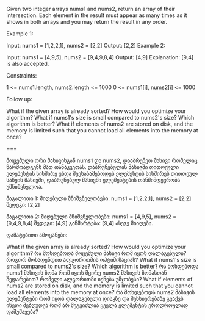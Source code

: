 Given two integer arrays nums1 and nums2, return an array of their intersection. Each element in the result must appear as many times as it shows in both arrays and you may return the result in any order.

Example 1:

Input: nums1 = [1,2,2,1], nums2 = [2,2]
Output: [2,2]
Example 2:

Input: nums1 = [4,9,5], nums2 = [9,4,9,8,4]
Output: [4,9]
Explanation: [9,4] is also accepted.

Constraints:

1 <= nums1.length, nums2.length <= 1000
0 <= nums1[i], nums2[i] <= 1000

Follow up:

What if the given array is already sorted? How would you optimize your algorithm?
What if nums1's size is small compared to nums2's size? Which algorithm is better?
What if elements of nums2 are stored on disk, and the memory is limited such that you cannot load all elements into the memory at once?

=== 

მოცემული ორი მასივისგან nums1 და nums2, დააბრუნეთ მასივი რომელიც წარმოადგენს მათ თანაკვეთას. დაბრუნებულის მასივში თითოეული ელემენტის სიხშირე უნდა შეესაბამებოდეს ელემენტის სიხშირეს თითოეულ საწყის მასივში, დაბრუნებულ მასივში ელემენტების თანმიმდევრობა უმნიშვნელოა.

მაგალითი 1:
მიღებული მნიშვნელობები: nums1 = [1,2,2,1], nums2 = [2,2]
შედეგი: [2,2]

მაგალითი 2:
მიღებული მნიშვნელობები: nums1 = [4,9,5], nums2 = [9,4,9,8,4]
შედეგი: [4,9]
განმარტება: [9,4] ასევე მიიღება.

დამატებითი ამოცანები:

What if the given array is already sorted? How would you optimize your algorithm?
რა მოხდებოდა მოცემული მასივი რომ იყოს დალაგებული? როგორ მოხადენდით ალგორითმის ოპტიმიზაციას?
What if nums1's size is small compared to nums2's size? Which algorithm is better?
რა მოხდებოდა nums1 მასივის ზომა რომ იყოს მცირე nums2 მასივის ზომასთან შედარებით? რომელი ალგორითმი იქნება უმჯობესი?
What if elements of nums2 are stored on disk, and the memory is limited such that you cannot load all elements into the memory at once?
რა მოხდებოდა nums2 მასივის ელემენტები რომ იყოს დალაგებული დისკზე და მეხსიერებაზე გვაქვს ისეთი შეზღუდვა რომ არ შეგვიძლია ყველა ელემენტის ერთდროულად დამუშავება?
